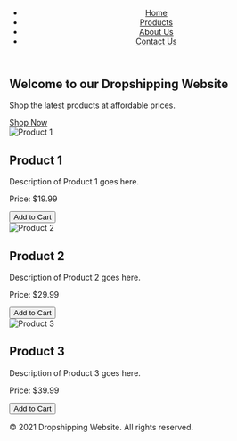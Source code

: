 <!DOCTYPE html>
<html lang="en">
<head>
  <meta charset="UTF-8">
  <meta name="viewport" content="width=device-width, initial-scale=1.0">
  <title>Dropshipping Website</title>
  <link rel="stylesheet" href="style.css">
</head>
<body>
  <header>
    <nav>
      <ul>
        <li><a href="#">Home</a></li>
        <li><a href="#">Products</a></li>
        <li><a href="#">About Us</a></li>
        <li><a href="#">Contact Us</a></li>
      </ul>
    </nav>
  </header>
  <main>
    <section class="hero">
      <h1>Welcome to our Dropshipping Website</h1>
      <p>Shop the latest products at affordable prices.</p>
      <a href="#" class="btn">Shop Now</a>
    </section>
    <section class="products">
      <div class="product">
        <img src="product1.jpg" alt="Product 1">
        <h2>Product 1</h2>
        <p>Description of Product 1 goes here.</p>
        <p>Price: $19.99</p>
        <button class="add-to-cart">Add to Cart</button>
      </div>
      <div class="product">
        <img src="product2.jpg" alt="Product 2">
        <h2>Product 2</h2>
        <p>Description of Product 2 goes here.</p>
        <p>Price: $29.99</p>
        <button class="add-to-cart">Add to Cart</button>
      </div>
      <div class="product">
        <img src="product3.jpg" alt="Product 3">
        <h2>Product 3</h2>
        <p>Description of Product 3 goes here.</p>
        <p>Price: $39.99</p>
        <button class="add-to-cart">Add to Cart</button>
      </div>
    </section>
  </main>
  <footer>
    <p>&copy; 2021 Dropshipping Website. All rights reserved.</p>
  </footer>
  <script src="script.js"></script>
</body>
</html>
